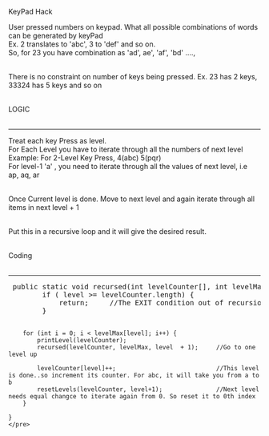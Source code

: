 KeyPad Hack

User pressed numbers on keypad. What all possible combinations of words can be generated by keyPad<br>
Ex. 2 translates to 'abc', 3 to 'def' and so on.<br>
So, for 23 you have combination as 'ad', ae', 'af', 'bd' ....,<br><br>

There is no constraint on number of keys being pressed. Ex. 23 has 2 keys, 33324 has 5 keys and so on<br><br>

LOGIC<br><br>
<hr>
Treat each key Press as level.<br>
For Each Level you have to iterate through all the numbers of next level<br>
    Example: For 2-Level Key Press, 4(abc) 5(pqr)<br>
             For level-1 'a' , you need to iterate through all the values of next level, i.e<br>
                         ap, aq, ar<br><br>

Once Current level is done. Move to next level and again iterate through all items in next level + 1<br><br>

Put this in a recursive loop and it will give the desired result.<br><br>


Coding<br><br>
<hr>
<pre>
 public static void recursed(int levelCounter[], int levelMax[], int level) {
        if ( level >= levelCounter.length) {
            return;     //The EXIT condition out of recursion
        }

        for (int i = 0; i < levelMax[level]; i++) {
            printLevel(levelCounter);
            recursed(levelCounter, levelMax, level  + 1);     //Go to one level up

            levelCounter[level]++;                            //This level is done..so increment its counter. For abc, it will take you from a to b
            resetLevels(levelCounter, level+1);               //Next level needs equal changce to iterate again from 0. So reset it to 0th index
        }

    }
    </pre>

